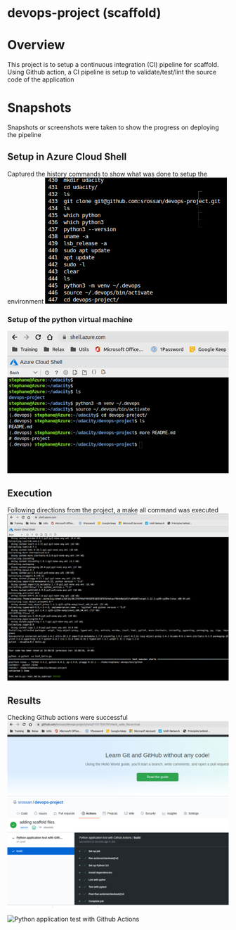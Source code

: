 # devops-project (scaffold)

# Overview
This project is to setup a continuous integration (CI) pipeline for scaffold.
Using Github action, a CI pipeline is setup to validate/test/lint the source code of the application

# Snapshots
Snapshots or screenshots were taken to show the progress on deploying the pipeline

## Setup in Azure Cloud Shell
Captured the history commands to show what was done to setup the environment
![history](https://github.com/srossan/devops-project/blob/master/images/devops-proj-setup.png)

### Setup of the python virtual machine
![virtualenv](https://github.com/srossan/devops-project/blob/master/images/azure-cloud-shell-devops-proj-setup.png)

## Execution
Following directions from the project, a make all command was executed
![make all](https://github.com/srossan/devops-project/blob/master/images/devops-proj_make-all.png)

## Results
Checking Github actions were successful
![Github actions passed](https://github.com/srossan/devops-project/blob/master/images/devops-proj-github-actions-passed.png)

![Python application test with Github Actions](https://github.com/srossan/devops-project/workflows/Python%20application%20test%20with%20Github%20Actions/badge.svg)

